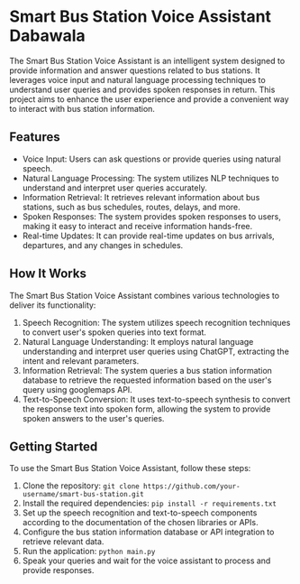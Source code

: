 # Smart Bus Station Voice Assistant Dabawala

The Smart Bus Station Voice Assistant is an intelligent system designed to provide information and answer questions related to bus stations. It leverages voice input and natural language processing techniques to understand user queries and provides spoken responses in return. This project aims to enhance the user experience and provide a convenient way to interact with bus station information.

## Features

- Voice Input: Users can ask questions or provide queries using natural speech.
- Natural Language Processing: The system utilizes NLP techniques to understand and interpret user queries accurately.
- Information Retrieval: It retrieves relevant information about bus stations, such as bus schedules, routes, delays, and more.
- Spoken Responses: The system provides spoken responses to users, making it easy to interact and receive information hands-free.
- Real-time Updates: It can provide real-time updates on bus arrivals, departures, and any changes in schedules.

## How It Works

The Smart Bus Station Voice Assistant combines various technologies to deliver its functionality:

1. Speech Recognition: The system utilizes speech recognition techniques to convert user's spoken queries into text format.
2. Natural Language Understanding: It employs natural language understanding and interpret user queries using ChatGPT, extracting the intent and relevant parameters. 
3. Information Retrieval: The system queries a bus station information database to retrieve the requested information based on the user's query using googlemaps API.
4. Text-to-Speech Conversion: It uses text-to-speech synthesis to convert the response text into spoken form, allowing the system to provide spoken answers to the user's queries.

## Getting Started

To use the Smart Bus Station Voice Assistant, follow these steps:

1. Clone the repository: `git clone https://github.com/your-username/smart-bus-station.git`
2. Install the required dependencies: `pip install -r requirements.txt`
3. Set up the speech recognition and text-to-speech components according to the documentation of the chosen libraries or APIs.
4. Configure the bus station information database or API integration to retrieve relevant data.
5. Run the application: `python main.py`
6. Speak your queries and wait for the voice assistant to process and provide responses.
